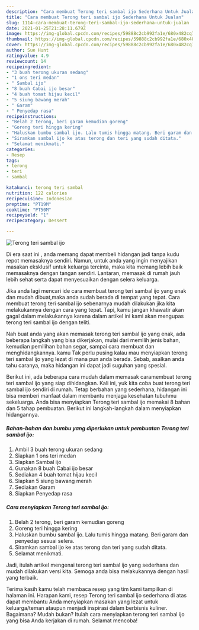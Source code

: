 ```yaml
---
description: "Cara membuat Terong teri sambal ijo Sederhana Untuk Jualan"
title: "Cara membuat Terong teri sambal ijo Sederhana Untuk Jualan"
slug: 1114-cara-membuat-terong-teri-sambal-ijo-sederhana-untuk-jualan
date: 2021-01-25T21:28:11.679Z
image: https://img-global.cpcdn.com/recipes/59888c2cb992fa1e/680x482cq70/terong-teri-sambal-ijo-foto-resep-utama.jpg
thumbnail: https://img-global.cpcdn.com/recipes/59888c2cb992fa1e/680x482cq70/terong-teri-sambal-ijo-foto-resep-utama.jpg
cover: https://img-global.cpcdn.com/recipes/59888c2cb992fa1e/680x482cq70/terong-teri-sambal-ijo-foto-resep-utama.jpg
author: Sue Hunt
ratingvalue: 4.9
reviewcount: 14
recipeingredient:
- "3 buah terong ukuran sedang"
- "1 ons teri medan"
- " Sambal ijo"
- "8 buah Cabai ijo besar"
- "4 buah tomat hijau kecil"
- "5 siung bawang merah"
- " Garam"
- " Penyedap rasa"
recipeinstructions:
- "Belah 2 terong, beri garam kemudian goreng"
- "Goreng teri hingga kering"
- "Haluskan bumbu sambal ijo. Lalu tumis hingga matang. Beri garam dan penyedap sesuai selera."
- "Siramkan sambal ijo ke atas terong dan teri yang sudah ditata."
- "Selamat menikmati."
categories:
- Resep
tags:
- terong
- teri
- sambal

katakunci: terong teri sambal 
nutrition: 122 calories
recipecuisine: Indonesian
preptime: "PT19M"
cooktime: "PT50M"
recipeyield: "1"
recipecategory: Dessert

---
```



![Terong teri sambal ijo](https://img-global.cpcdn.com/recipes/59888c2cb992fa1e/680x482cq70/terong-teri-sambal-ijo-foto-resep-utama.jpg)

Di era  saat ini , anda memang dapat membeli hidangan jadi tanpa kudu repot memasaknya sendiri. Namun, untuk anda yang ingin menyajikan masakan eksklusif untuk keluarga tercinta, maka kita memang lebih baik memasaknya dengan tangan sendiri. Lantaran, memasak di rumah jauh lebih sehat serta dapat menyesuaikan dengan selera keluarga.

Jika anda lagi mencari ide cara membuat terong teri sambal ijo yang enak dan mudah dibuat,maka anda sudah berada di tempat yang tepat. Cara membuat terong teri sambal ijo  sebenarnya mudah dilakukan jika kita melakukannya dengan cara yang tepat. Tapi, kamu jangan khawatir akan gagal dalam melakukannya 
karena dalam artikel ini kami akan mengupas terong teri sambal ijo dengan teliti.  



Nah buat anda yang akan memasak terong teri sambal ijo yang enak, ada beberapa langkah yang bisa dikerjakan, mulai dari memilih jenis bahan, kemudian pemilihan bahan segar, sampai cara membuat dan menghidangkannya. kamu Tak perlu pusing kalau mau menyiapkan terong teri sambal ijo yang lezat di mana pun anda berada. Sebab, asalkan anda  tahu caranya, maka hidangan ini dapat jadi suguhan yang spesial.

Berikut ini, ada beberapa cara mudah dalam memasak caramembuat terong teri sambal ijo yang siap dihidangkan. Kali ini, yuk kita coba buat terong teri sambal ijo sendiri di rumah. Tetap berbahan yang sederhana, hidangan ini bisa memberi manfaat dalam membantu menjaga kesehatan tubuhmu sekeluarga. Anda bisa menyiapkan Terong teri sambal ijo memakai 8 bahan dan 5 tahap pembuatan. Berikut ini langkah-langkah dalam menyiapkan hidangannya.

<!--inarticleads1-->

##### Bahan-bahan dan bumbu yang diperlukan untuk pembuatan Terong teri sambal ijo:

1. Ambil 3 buah terong ukuran sedang
1. Siapkan 1 ons teri medan
1. Siapkan  Sambal ijo
1. Gunakan 8 buah Cabai ijo besar
1. Sediakan 4 buah tomat hijau kecil
1. Siapkan 5 siung bawang merah
1. Sediakan  Garam
1. Siapkan  Penyedap rasa




<!--inarticleads2-->

##### Cara menyiapkan Terong teri sambal ijo:

1. Belah 2 terong, beri garam kemudian goreng
1. Goreng teri hingga kering
1. Haluskan bumbu sambal ijo. Lalu tumis hingga matang. Beri garam dan penyedap sesuai selera.
1. Siramkan sambal ijo ke atas terong dan teri yang sudah ditata.
1. Selamat menikmati.




Jadi, itulah artikel mengenai  terong teri sambal ijo  yang sederhana dan mudah dilakukan versi kita. Semoga anda bisa melakukannya dengan hasil yang terbaik. 

Terima kasih kamu telah membaca resep yang tim kami tampilkan di halaman ini. Harapan kami, resep  Terong teri sambal ijo sederhana di atas dapat membantu Anda menyiapkan masakan yang lezat untuk keluarga/teman ataupun menjadi inspirasi dalam berbisnis kuliner. Bagaimana? Mudah bukan? Itulah cara menyiapkan terong teri sambal ijo yang bisa Anda kerjakan di rumah. Selamat mencoba!

